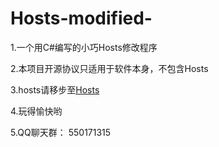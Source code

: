 # Hosts-modified-  

1.一个用C#编写的小巧Hosts修改程序

2.本项目开源协议只适用于软件本身，不包含Hosts

3.hosts请移步至[Hosts](https://github.com/racaljk/hosts)  

4.玩得愉快哟

5.QQ聊天群： 550171315
